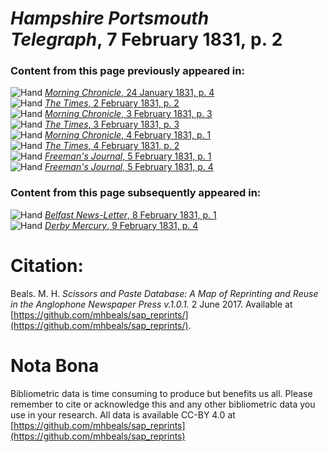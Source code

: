 # *Hampshire Portsmouth Telegraph*, 7 February 1831, p. 2  
  
### Content from this page previously appeared in:  
![Hand](http://scissorsandpaste.net/wp-content/uploads/2017/06/smallhandpointer.png) [*Morning Chronicle*, 24 January 1831, p. 4](https://mhbeals.github.io/sap_html/Morning-Chronicle/Morning-Chronicle-24-January-1831-p-4)  
![Hand](http://scissorsandpaste.net/wp-content/uploads/2017/06/smallhandpointer.png) [*The Times*, 2 February 1831, p. 2](https://mhbeals.github.io/sap_html/The-Times/The-Times-2-February-1831-p-2)  
![Hand](http://scissorsandpaste.net/wp-content/uploads/2017/06/smallhandpointer.png) [*Morning Chronicle*, 3 February 1831, p. 3](https://mhbeals.github.io/sap_html/Morning-Chronicle/Morning-Chronicle-3-February-1831-p-3)  
![Hand](http://scissorsandpaste.net/wp-content/uploads/2017/06/smallhandpointer.png) [*The Times*, 3 February 1831, p. 3](https://mhbeals.github.io/sap_html/The-Times/The-Times-3-February-1831-p-3)  
![Hand](http://scissorsandpaste.net/wp-content/uploads/2017/06/smallhandpointer.png) [*Morning Chronicle*, 4 February 1831, p. 1](https://mhbeals.github.io/sap_html/Morning-Chronicle/Morning-Chronicle-4-February-1831-p-1)  
![Hand](http://scissorsandpaste.net/wp-content/uploads/2017/06/smallhandpointer.png) [*The Times*, 4 February 1831, p. 2](https://mhbeals.github.io/sap_html/The-Times/The-Times-4-February-1831-p-2)  
![Hand](http://scissorsandpaste.net/wp-content/uploads/2017/06/smallhandpointer.png) [*Freeman's Journal*, 5 February 1831, p. 1](https://mhbeals.github.io/sap_html/Freeman's-Journal/Freeman's-Journal-5-February-1831-p-1)  
![Hand](http://scissorsandpaste.net/wp-content/uploads/2017/06/smallhandpointer.png) [*Freeman's Journal*, 5 February 1831, p. 4](https://mhbeals.github.io/sap_html/Freeman's-Journal/Freeman's-Journal-5-February-1831-p-4)  
  
### Content from this page subsequently appeared in:  
![Hand](http://scissorsandpaste.net/wp-content/uploads/2017/06/smallhandpointer.png) [*Belfast News-Letter*, 8 February 1831, p. 1](https://mhbeals.github.io/sap_html/Belfast-News-Letter/Belfast-News-Letter-8-February-1831-p-1)  
![Hand](http://scissorsandpaste.net/wp-content/uploads/2017/06/smallhandpointer.png) [*Derby Mercury*, 9 February 1831, p. 4](https://mhbeals.github.io/sap_html/Derby-Mercury/Derby-Mercury-9-February-1831-p-4)  


# Citation: 

Beals. M. H. *Scissors and Paste Database: A Map of Reprinting and Reuse in the Anglophone Newspaper Press v.1.0.1.* 2 June 2017. Available at [https://github.com/mhbeals/sap_reprints/](https://github.com/mhbeals/sap_reprints/). 

# Nota Bona

Bibliometric data is time consuming to produce but benefits us all. Please remember to cite or acknowledge this and any other bibliometric data you use in your research. All data is available CC-BY 4.0 at [https://github.com/mhbeals/sap_reprints](https://github.com/mhbeals/sap_reprints)